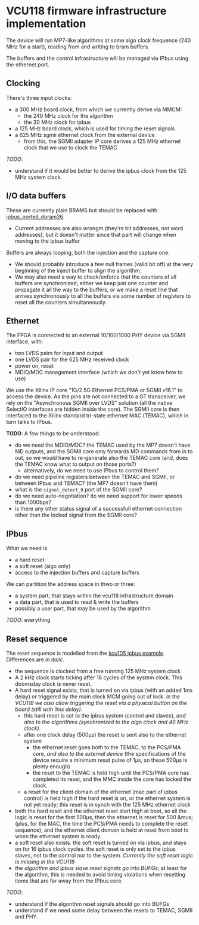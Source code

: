 # VCU118 firmware infrastructure implementation 

The device will run MP7-like algorithms at some algo clock frequence (240 MHz for a start), reading from and writing to bram buffers.

The buffers and the control infrastructure will be managed via IPbus using the ethernet port.

## Clocking

There's three input clocks:
 * a 300 MHz board clock, from which we currently derive via MMCM:
   * the 240 MHz clock for the algorithm
   * the 30 MHz clock for ipbus
 * a 125 MHz board clock, which is used for timing the reset signals
 * a 625 MHz sgmii ethernet clock from the external device
   * from this, the SGMII adapter IP core derives a 125 MHz ethernet clock that we use to clock the TEMAC

*TODO*:
 * understand if it would be better to derive the ipbus clock from the 125 MHz system clock.

## I/O data buffers
These are currently plain BRAMS but should be replaced with [ipbus_ported_dpram36](https://github.com/ipbus/ipbus-firmware/blob/master/components/ipbus_slaves/firmware/hdl/ipbus_ported_dpram36.vhd). 
  * Current addresses are also wrongm (they're bit addresses, not word addresses), but it doesn't matter since that part will change when moving to the ipbus buffer

Buffers are always looping, both the injection and the capture one.
  * We should probably introduce a few null frames (valid bit off) at the very beginning of the inject buffer to align the algorithm.
  * We may also need a way to check/enforce that the counters of all buffers are synchronized; either we keep just one counter and propagate it all the way to the buffers, or we make a reset line that arrives synchronously to all the buffers via some number of registers to reset all the counters simultaneously. 

## Ethernet

The FPGA is connected to an external 10/100/1000 PHY device via SGMII interface, with:
 * two LVDS pairs for input and output
 * one LVDS pair for the 625 MHz received clock
 * power on, reset
 * MDIO/MDC management interface (which we don't yet know how to use)

We use the Xilinx IP core "1G/2.5G Ethernet PCS/PMA or SGMII v16.1" to access the device.
As the pins are not connected to a GT transceiver, we rely on the "Asynchronous SGMII over LVDS" solution (all the native SelectIO interfaces are hidden inside the core).
The SGMII core is then interfaced to the Xilinx standard tri-state ethernet MAC (TEMAC), which in turn talks to IPbus.

**TODO**: A few things to be understood:
 * do we need the MDIO/MDC? the TEMAC used by the MP7 doesn't have MD outputs, and the SGMII core only forwards MD commands from in to out, so we would have to re-generate also the TEMAC core (and, does the TEMAC know what to output on those ports?)
   * alternatively, do we need to use IPbus to control them?
 * do we need pipeline registers between the TEMAC and SGMII, or between IPbus and TEMAC? (the MP7 doesn't have them)
 * what is the `signal_detect_0` port of the SGMII core?
 * do we need auto-negotiation? do we need support for lower speeds than 1000bps? 
 * is there any other status signal of a successfull ethernet connection other than the locked signal from the SGMII core?

## IPbus

What we need is:
 * a hard reset
 * a soft reset (algo only)
 * access to the injection buffers and capture buffers

We can partition the address space in thwo or three:
 * a system part, that stays within the vcu118 infrastructure domain
 * a data part, that is used to read & write the buffers
 * possibly a user part, that may be used by the algorithm
 
*TODO*: everything

## Reset sequence

The reset sequence is modelled from the [kcu105 ipbus example](https://github.com/ipbus/ipbus-firmware/blob/master/boards/kcu105/base_fw/kcu105_basex/synth/firmware/hdl/kcu105_basex.vhd). Differences are _in italic_.
 * the sequence is clocked from a free running 125 MHz system clock
 * A 2 kHz clock starts ticking after 16 cycles of the system clock. This doomsday clock is never reset.
 * A hard reset signal exists, that is turned on via ipbus (with an added 1ms delay) or triggered by the main clock MCM going out of lock. _In the VCU118 we also allow triggering the reset via a physical button on the board (still with 1ms delay)_.
   * this hard reset is set to the ipbus system (control and slaves), _and also to the algorithms (synchronized to the algo clock and 40 MHz clock)_.
   * after one clock delay (500&mu;s) the reset is sent also to the ethernet system
     * the ethernet reset goes both to the TEMAC, to the PCS/PMA core, _and also to the external device_ (the specifications of the device require a minimum resut pulse of 1&mu;s, so these 500&mu;s is plenty enough)
     * the reset to the TEMAC is held high until the PCS/PMA core has completed its reset, and the MMC inside the core has locked the clock.
   * a reset for the client domain of the ethernet (mac part of ipbus control) is held high if the hard reset is on, or the ethernet system is not yet ready; this reset is in synch with the 125 MHz ethernet clock
 * both the hard reset and the ethernet reset start high at boot, so all the logic is reset for the first 500&mu;s, then the ethernet is reset for 500 &mus; (plus, for the MAC, the time the PCS/PMA needs to complete the reset sequence), and the ethernet client domain is held at reset from boot to when the ethernet system is ready
 * a soft reset also exists. the soft reset is turned on via ipbus, and stays on for 16 ipbus clock cycles. the soft reset is only set to the ipbus slaves, not to the control nor to the system. _Currently the soft reset logic is missing in the VCU118_
 * _the algorithm and ipbus slave reset signals go into BUFGs_; at least for the algorithm, this is needed to avoid timing violations when resetting items that are far away from the IPbus core.

*TODO*:
 * understand if the algorithm reset signals should go into BUFGs
 * understand if we need some delay between the resets to TEMAC, SGMII and PHY.

